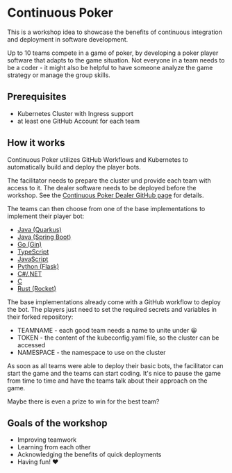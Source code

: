 # Continuous Poker

This is a workshop idea to showcase the benefits of continuous integration and deployment in software development.

Up to 10 teams compete in a game of poker, by developing a poker player software that adapts to the game situation. Not everyone in a team needs to be a coder - it might also be helpful to have someone analyze the game strategy or manage the group skills.

## Prerequisites

* Kubernetes Cluster with Ingress support
* at least one GitHub Account for each team

## How it works

Continuous Poker utilizes GitHub Workflows and Kubernetes to automatically build and deploy the player bots.

The facilitator needs to prepare the cluster und provide each team with access to it. The dealer software needs to be deployed before the workshop. See the [Continuous Poker Dealer GitHub page](https://github.com/continuous-poker/dealer) for details.

The teams can then choose from one of the base implementations to implement their player bot:

* [Java (Quarkus)](https://github.com/continuous-poker/player-quarkus)
* [Java (Spring Boot)](https://github.com/continuous-poker/player-spring-boot)
* [Go (Gin)](https://github.com/continuous-poker/player-go-gin)
* [TypeScript](https://github.com/continuous-poker/player-typescript)
* [JavaScript](https://github.com/continuous-poker/player-javascript)
* [Python (Flask)](https://github.com/continuous-poker/player-python-flask)
* [C#/.NET](https://github.com/continuous-poker/player-dotnet)
* [C](https://github.com/continuous-poker/player-c)
* [Rust (Rocket)](https://github.com/continuous-poker/player-rust-rocket)

The base implementations already come with a GitHub workflow to deploy the bot. The players just need to set the required secrets and variables in their forked repository:

* TEAMNAME - each good team needs a name to unite under 😀
* TOKEN - the content of the kubeconfig.yaml file, so the cluster can be accessed
* NAMESPACE - the namespace to use on the cluster

As soon as all teams were able to deploy their basic bots, the facilitator can start the game and the teams can start coding. It's nice to pause the game from time to time and have the teams talk about their approach on the game.

Maybe there is even a prize to win for the best team?

## Goals of the workshop

* Improving teamwork
* Learning from each other
* Acknowledging the benefits of quick deployments
* Having fun! ❤
